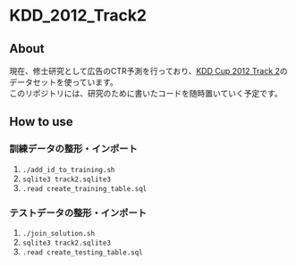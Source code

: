 # KDD_2012_Track2

## About
現在、修士研究として広告のCTR予測を行っており、[KDD Cup 2012 Track 2](http://www.kddcup2012.org/c/kddcup2012-track2)のデータセットを使っています。   
このリポジトリには、研究のために書いたコードを随時置いていく予定です。

## How to use

### 訓練データの整形・インポート
1. `./add_id_to_training.sh`
2. `sqlite3 track2.sqlite3`
3. `.read create_training_table.sql`

### テストデータの整形・インポート
1. `./join_solution.sh`
2. `sqlite3 track2.sqlite3`
3. `.read create_testing_table.sql`

